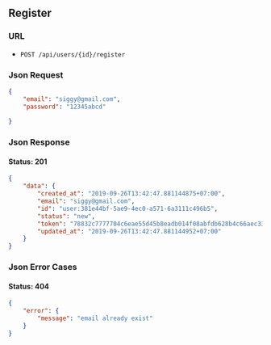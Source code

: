 ## Register

### URL
- ```POST /api/users/{id}/register```

### Json Request
```json
{
	"email": "siggy@gmail.com",
	"password": "12345abcd"
	
}
```

### Json Response

#### Status: 201

```json
{
    "data": {
        "created_at": "2019-09-26T13:42:47.881144875+07:00",
        "email": "siggy@gmail.com",
        "id": "user:381e44bf-5ae9-4ec0-a571-6a3111c496b5",
        "status": "new",
        "token": "78832c7777704c6eae55d45b8eadb014f08abfdb628b4c66aec3345018c7c69441958f9feccb41738a9efe31ad2fe7f847c1a0f2359641fbbab1253a29ac88300f8feeb0dde04ca4ba4549adf517242d",
        "updated_at": "2019-09-26T13:42:47.881144952+07:00"
    }
}
```

### Json Error Cases

#### Status: 404

```json
{
    "error": {
        "message": "email already exist"
    }
}
```